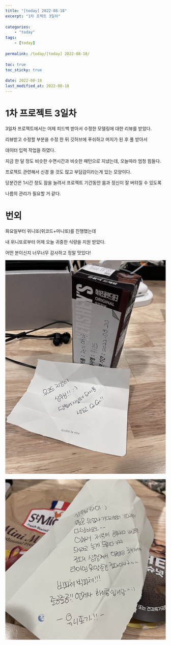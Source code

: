 ```yaml
---
title: "[today] 2022-08-18"
excerpt: "1차 프젝트 3일차"

categories:
    - "today"
tags:
    - [today]

permalink: /today/[today] 2022-08-18/

toc: true
toc_sticky: true

date: 2022-08-18
last_modified_at: 2022-08-18
---
```


# 1차 프로젝트 3일차

3일차 프로젝트에서는 어제 피드백 받아서 수정한 모델링에 대한 리뷰를 받았다.

리뷰받고 수정할 부분을 수정 한 뒤 깃허브에 푸쉬하고 머지가 된 후 풀 받아서

데이터 입력 작업을 하였다.

지금 한 달 정도 비슷한 수면시간과 비슷한 패턴으로 지냈는데, 오늘따라 엄청 힘들다.

프로젝트 관련해서 신경 쓸 것도 많고 부담감이라는게 있는 모양이다.

당분간은 1시간 정도 잠을 늘려서 프로젝트 기간동안 몸과 정신이 잘 버텨질 수 있도록

나름의 관리가 필요할 거 같다.

# 번외

화요일부터 위니또(위코드+마니또)를 진행했는데

내 위니또로부터 어제 오늘 귀중한 식량을 지원 받았다.

어떤 분이신지 너무너무 감사하고 정말 맛있다!

![](../../assets/images/posts_img/today/2022-08-18-today1.jpeg)

![](../../assets/images/posts_img/today/2022-08-18-today2.jpeg)
